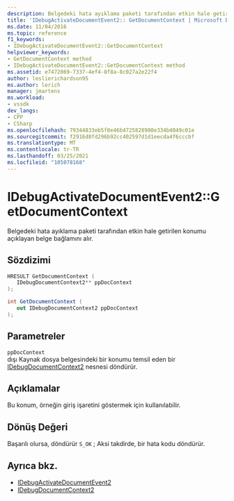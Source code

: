 ```yaml
---
description: Belgedeki hata ayıklama paketi tarafından etkin hale getirilen konumu açıklayan belge bağlamını alır.
title: 'IDebugActivateDocumentEvent2:: GetDocumentContext | Microsoft Docs'
ms.date: 11/04/2016
ms.topic: reference
f1_keywords:
- IDebugActivateDocumentEvent2::GetDocumentContext
helpviewer_keywords:
- GetDocumentContext method
- IDebugActivateDocumentEvent2::GetDocumentContext method
ms.assetid: e7472069-7337-4ef4-8f8a-8c027a2e22f4
author: leslierichardson95
ms.author: lerich
manager: jmartens
ms.workload:
- vssdk
dev_langs:
- CPP
- CSharp
ms.openlocfilehash: 79344833eb5f8e46b4725828980e334b4049c01e
ms.sourcegitcommit: f2916d8fd296b92cc402597d1d1eecda4f6cccbf
ms.translationtype: MT
ms.contentlocale: tr-TR
ms.lasthandoff: 03/25/2021
ms.locfileid: "105078168"
---
```

# <a name="idebugactivatedocumentevent2getdocumentcontext"></a>IDebugActivateDocumentEvent2::GetDocumentContext
Belgedeki hata ayıklama paketi tarafından etkin hale getirilen konumu açıklayan belge bağlamını alır.

## <a name="syntax"></a>Sözdizimi

```cpp
HRESULT GetDocumentContext ( 
   IDebugDocumentContext2** ppDocContext
);
```

```csharp
int GetDocumentContext ( 
   out IDebugDocumentContext2 ppDocContext
);
```

## <a name="parameters"></a>Parametreler
`ppDocContext`\
dışı Kaynak dosya belgesindeki bir konumu temsil eden bir [IDebugDocumentContext2](../../../extensibility/debugger/reference/idebugdocumentcontext2.md) nesnesi döndürür.

## <a name="remarks"></a>Açıklamalar
 Bu konum, örneğin giriş işaretini göstermek için kullanılabilir.

## <a name="return-value"></a>Dönüş Değeri
 Başarılı olursa, döndürür `S_OK` ; Aksi takdirde, bir hata kodu döndürür.

## <a name="see-also"></a>Ayrıca bkz.
- [IDebugActivateDocumentEvent2](../../../extensibility/debugger/reference/idebugactivatedocumentevent2.md)
- [IDebugDocumentContext2](../../../extensibility/debugger/reference/idebugdocumentcontext2.md)
